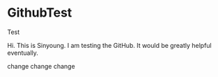 # GithubTest
Test

Hi. This is Sinyoung. I am testing the GitHub. 
It would be greatly helpful eventually. 

change change change
